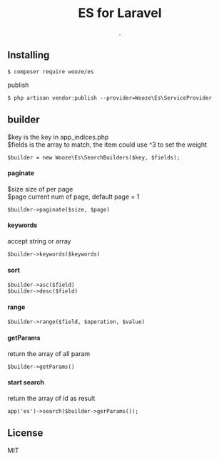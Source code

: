 <h1 align="center"> ES for Laravel </h1>

<p align="center"> .</p>


## Installing

```shell
$ composer require wooze/es
```
publish
```
$ php artisan vendor:publish --provider=Wooze\Es\ServiceProvider
```
## builder
$key is the key in app_indices.php   
$fields is the array to match, the item could use ^3 to set the weight
```
$builder = new Wooze\Es\SearchBuilders($key, $fields);
```

#### paginate
$size size of per page   
$page current num of page, default page = 1
```
$builder->paginate($size, $page)
```

#### keywords
accept string or array
```
$builder->keywords($keywords)
```
#### sort
```
$builder->asc($field)
$builder->desc($field)
```

#### range
```
$builder->range($field, $operation, $value)
```
#### getParams
return the array of all param
```
$builder->getParams()
```

#### start search
return the array of id as result
```
app('es')->search($builder->gerParams());
```

## License

MIT